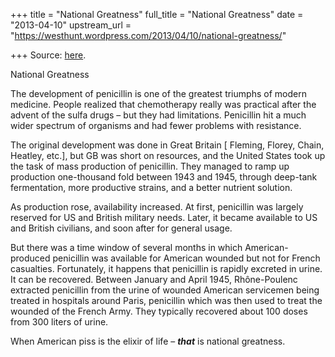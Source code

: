 +++
title = "National Greatness"
full_title = "National Greatness"
date = "2013-04-10"
upstream_url = "https://westhunt.wordpress.com/2013/04/10/national-greatness/"

+++
Source: [here](https://westhunt.wordpress.com/2013/04/10/national-greatness/).

National Greatness

The development of penicillin is one of the greatest triumphs of modern
medicine. People realized that chemotherapy really was practical after
the advent of the sulfa drugs – but they had limitations. Penicillin hit
a much wider spectrum of organisms and had fewer problems with
resistance.

The original development was done in Great Britain \[ Fleming, Florey,
Chain, Heatley, etc.\], but GB was short on resources, and the United
States took up the task of mass production of penicillin. They managed
to ramp up production one-thousand fold between 1943 and 1945, through
deep-tank fermentation, more productive strains, and a better nutrient
solution.

As production rose, availability increased. At first, penicillin was
largely reserved for US and British military needs. Later, it became
available to US and British civilians, and soon after for general usage.

But there was a time window of several months in which
American-produced penicillin was available for American wounded but not
for French casualties. Fortunately, it happens that penicillin is
rapidly excreted in urine. It can be recovered. Between January and
April 1945, Rhône-Poulenc extracted penicillin from the urine of wounded
American servicemen being treated in hospitals around Paris, penicillin
which was then used to treat the wounded of the French Army. They
typically recovered about 100 doses from 300 liters of urine.

When American piss is the elixir of life – ***that*** is national
greatness.




